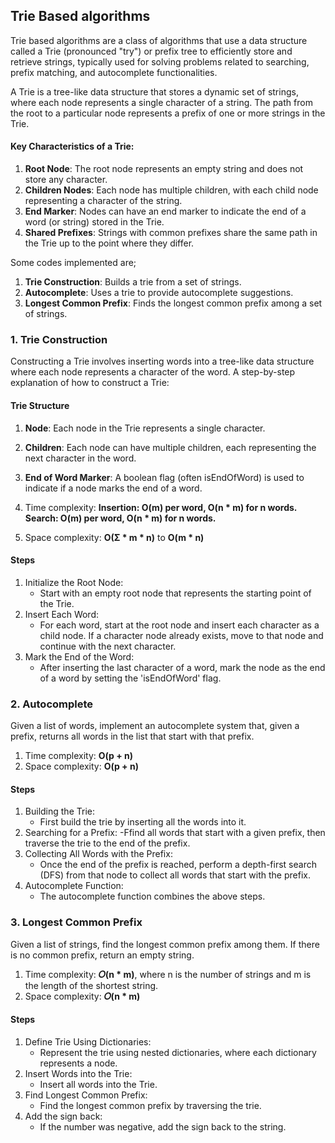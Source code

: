 ## Trie Based algorithms
Trie based algorithms are a class of algorithms that use a data structure called a Trie (pronounced "try") or prefix tree to efficiently store and retrieve strings, typically used for solving problems related to searching, prefix matching, and autocomplete functionalities.<br/>

A Trie is a tree-like data structure that stores a dynamic set of strings, where each node represents a single character of a string. The path from the root to a particular node represents a prefix of one or more strings in the Trie.<br/>

#### Key Characteristics of a Trie:
1. <b>Root Node</b>: The root node represents an empty string and does not store any character.
2. <b>Children Nodes</b>: Each node has multiple children, with each child node representing a character of the string.
3. <b>End Marker</b>: Nodes can have an end marker to indicate the end of a word (or string) stored in the Trie.
4. <b>Shared Prefixes</b>: Strings with common prefixes share the same path in the Trie up to the point where they differ.

Some codes implemented are;
1. <b>Trie Construction</b>: Builds a trie from a set of strings.
2. <b>Autocomplete</b>: Uses a trie to provide autocomplete suggestions.
3. <b>Longest Common Prefix</b>: Finds the longest common prefix among a set of strings.



### 1. Trie Construction
Constructing a Trie involves inserting words into a tree-like data structure where each node represents a character of the word. A step-by-step explanation of how to construct a Trie:

#### Trie Structure
1. <b>Node</b>: Each node in the Trie represents a single character.
2. <b>Children</b>: Each node can have multiple children, each representing the next character in the word.
3. <b>End of Word Marker</b>: A boolean flag (often isEndOfWord) is used to indicate if a node marks the end of a word.</br>

1. Time complexity: <b>Insertion: O(m) per word, O(n * m) for n words. Search: O(m) per word, O(n * m) for n words.</b>
2. Space complexity: <b>O(Σ * m * n)</b> to <b>O(m * n)</b></br>

#### Steps
1. Initialize the Root Node:
   - Start with an empty root node that represents the starting point of the Trie.
2. Insert Each Word:
   - For each word, start at the root node and insert each character as a child node. If a character node already exists, move to that node and continue with the next character.
3. Mark the End of the Word:
   - After inserting the last character of a word, mark the node as the end of a word by setting the 'isEndOfWord' flag.


### 2. Autocomplete
Given a list of words, implement an autocomplete system that, given a prefix, returns all words in the list that start with that prefix.</br>

1. Time complexity: <b>O(p + n)</b>
2. Space complexity: <b>O(p + n)</b></br>

#### Steps
1. Building the Trie:
   - First build the trie by inserting all the words into it.
2. Searching for a Prefix:
   -Ffind all words that start with a given prefix, then traverse the trie to the end of the prefix.
3. Collecting All Words with the Prefix:
   - Once the end of the prefix is reached, perform a depth-first search (DFS) from that node to collect all words that start with the prefix.
4. Autocomplete Function:
   - The autocomplete function combines the above steps.


### 3. Longest Common Prefix
Given a list of strings, find the longest common prefix among them. If there is no common prefix, return an empty string.</br>

1. Time complexity: <b>𝑂(n * m)</b>, where n is the number of strings and m is the length of the shortest string.
2. Space complexity: <b>𝑂(n * m)</b></br>

#### Steps
1. Define Trie Using Dictionaries:
   - Represent the trie using nested dictionaries, where each dictionary represents a node.
2. Insert Words into the Trie:
   - Insert all words into the Trie.
3. Find Longest Common Prefix:
   - Find the longest common prefix by traversing the trie.
4. Add the sign back:
   - If the number was negative, add the sign back to the string.